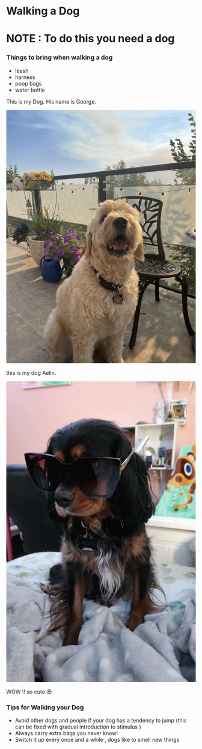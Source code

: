 # Walking a Dog 

# NOTE : To do this you need a dog 

### Things to bring when walking a dog 
- leash
- harness
- poop bags 
- water bottle 

This is my Dog. His name is George.

![golden doodle](assets/IMG_2908.jpeg)

this is my dog Aelin.

![Black and tan king charles mix](assets/IMG_0721.jpg)

WOW !! so cute :heart_eyes: 

### Tips for Walking your Dog

- Avoid other dogs and people if your dog has a tendency to jump  (this can be fixed with gradual introduction to stimulus )
- Always carry extra bags you never know! 
- Switch it up every once and a while , dogs like to smell new things 